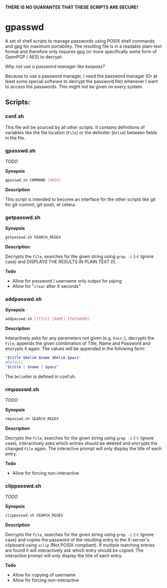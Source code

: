 **THERE IS NO GUARANTEE THAT THESE SCRIPTS ARE SECURE!**

# gpasswd

A set of shell scripts to manage passwords using POSIX shell commands and gpg for maximum portability. The resulting file is in a readable plain-text format and therefore only requires gpg (or more specifically some form of OpenPGP / AES) to decrypt.

*Why not use a password manager like keepass?*

Because to use a password manager, I need the password manager (Or at least some special software to decrypt the password file) whenever I want to access the passwords. This might not be given on every system.

## Scripts:

### conf.sh
This file will be sourced by all other scripts.
It contains definitions of variables like the file location (`File`) or the delimiter (`Delim`) between fields in the file.

### gpasswd.sh
*TODO*

**Synopsis**

```sh
gpasswd.sh COMMAND [ARGS]
```
**Description**

This script is intended to become an interface for the other scripts like git for git-commit, git-push, et cetera.

### getpasswd.sh

**Synopsis**
```sh
getpasswd.sh SEARCH_REGEX
```
**Description**

Decrypts the `File`, searches for the given string using `grep -i` (-i: Ignore case) and DISPLAYS THE RESULTS IN PLAIN TEXT (!).

**Todo**

- Allow for password / username only output for piping
- Allow for "`clear` after X seconds"

### addpasswd.sh

**Synopsis**

```sh
addpasswd.sh [TITLE] [NAME] [PASSWORD]
```

**Description**

Interactively asks for any parameters not given (e.g. `Pass:`), decrypts the `File`, appends the given combination of Title, Name and Password and encrypts it again.
The values will be appended in the following form:
```sh
"$title $Delim $name $Delim $pass"
#Default:
"$title | $name | $pass"
```
The `Delim`iter is defined in conf.sh.

### rmpasswd.sh
*TODO*

**Synopsis**

```sh
rmpasswd.sh SEARCH_REGEX
```

**Description**

Decrypts the `File`, searches for the given string using `grep -i` (-i: Ignore case), interactively asks which entries should be deleted and encrypts the changed `File` again. The interactive prompt will only display the title of each entry.

**Todo**

- Allow for forcing non-interactive

### clippasswd.sh
*TODO*

**Synopsis**
```sh
clippasswd.sh SEARCH_REGEX
```

**Description**

Decrypts the `File`, searches for the given string using `grep -i` (-i: Ignore case) and copies the password of the resulting entry to the X-server's clipboard using `xclip` (Not POSIX compliant).
If multiple matching entries are found it will interactively ask which entry should be copied. The interactive prompt will only display the title of each entry.

**Todo**

- Allow for copying of username
- Allow for forcing non-interactive

